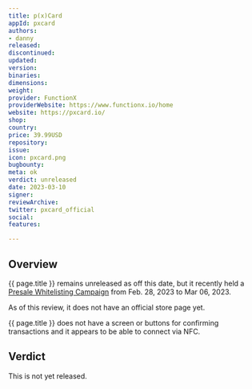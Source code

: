 ```yaml
---
title: p(x)Card
appId: pxcard
authors:
- danny
released: 
discontinued: 
updated: 
version: 
binaries: 
dimensions: 
weight: 
provider: FunctionX
providerWebsite: https://www.functionx.io/home
website: https://pxcard.io/
shop: 
country: 
price: 39.99USD
repository: 
issue: 
icon: pxcard.png
bugbounty: 
meta: ok
verdict: unreleased
date: 2023-03-10
signer: 
reviewArchive: 
twitter: pxcard_official
social: 
features: 

---
```


## Overview

{{ page.title }} remains unreleased as off this date, but it recently held a [Presale Whitelisting Campaign](https://gleam.io/NuMHV/pxcard-presale-whitelisting-campaign-30-off-with-pundixfx) from Feb. 28, 2023 to Mar 06, 2023.

As of this review, it does not have an official store page yet.

{{ page.title }} does not have a screen or buttons for confirming transactions and it appears to be able to connect via NFC. 

## Verdict 

This is not yet released.
